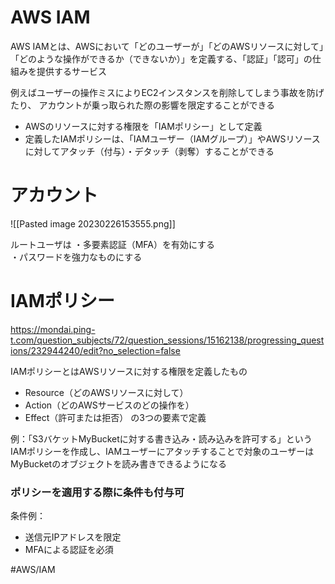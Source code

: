 # AWS IAM

AWS IAMとは、AWSにおいて「どのユーザーが」「どのAWSリソースに対して」「どのような操作ができるか（できないか）」を定義する、「認証」「認可」の仕組みを提供するサービス

例えばユーザーの操作ミスによりEC2インスタンスを削除してしまう事故を防げたり、
アカウントが乗っ取られた際の影響を限定することができる

- AWSのリソースに対する権限を「IAMポリシー」として定義
- 定義したIAMポリシーは、「IAMユーザー（IAMグループ）」やAWSリソースに対してアタッチ（付与）・デタッチ（剥奪）することができる

# アカウント


![[Pasted image 20230226153555.png]]

ルートユーザは
・多要素認証（MFA）を有効にする  
・パスワードを強力なものにする


# IAMポリシー

https://mondai.ping-t.com/question_subjects/72/question_sessions/15162138/progressing_questions/232944240/edit?no_selection=false

IAMポリシーとはAWSリソースに対する権限を定義したもの
- Resource（どのAWSリソースに対して）
- Action（どのAWSサービスのどの操作を）
- Effect（許可または拒否）
の3つの要素で定義

例：「S3バケットMyBucketに対する書き込み・読み込みを許可する」というIAMポリシーを作成し、IAMユーザーにアタッチすることで対象のユーザーはMyBucketのオブジェクトを読み書きできるようになる

### ポリシーを適用する際に条件も付与可

条件例：
- 送信元IPアドレスを限定
- MFAによる認証を必須

#AWS/IAM